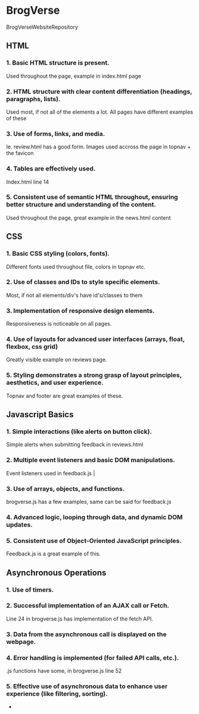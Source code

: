 # BrogVerse
 BrogVerseWebsiteRepository

## HTML
### 1. Basic HTML structure is present.
Used throughout the page, example in index.html page

### 2. HTML structure with clear content differentiation (headings, paragraphs, lists).
Used most, if not all of the elements a lot. All pages have different examples of these

### 3. Use of forms, links, and media.
Ie. review.html has a good form. Images used accross the page in topnav + the favicon

### 4. Tables are effectively used.
Index.html line 14

### 5. Consistent use of semantic HTML throughout, ensuring better structure and understanding of the content.
Used throughout the page, great example in the news.html content


## CSS
### 1. Basic CSS styling (colors, fonts).
Different fonts used throughout file, colors in topnav etc.

### 2. Use of classes and IDs to style specific elements.
Most, if not all elements/div's have id's/classes to them

### 3. Implementation of responsive design elements.
Responsiveness is noticeable on all pages.

### 4. Use of layouts for advanced user interfaces (arrays, float, flexbox, css grid)
Greatly visible example on reviews page.

### 5. Styling demonstrates a strong grasp of layout principles, aesthetics, and user experience.
Topnav and footer are great examples of these.



## Javascript Basics
### 1. Simple interactions (like alerts on button click).
Simple alerts when submitting feedback in reviews.html

### 2. Multiple event listeners and basic DOM manipulations.
Event listeners used in feedback.js | 


### 3. Use of arrays, objects, and functions.
brogverse.js has a few examples, same can be said for feedback.js

### 4. Advanced logic, looping through data, and dynamic DOM updates.

### 5. Consistent use of Object-Oriented JavaScript principles.
Feedback.js is a great example of this.


## Asynchronous Operations
### 1. Use of timers.

### 2. Successful implementation of an AJAX call or Fetch.
Line 24 in brogverse.js has implementation of the fetch API.

### 3. Data from the asynchronous call is displayed on the webpage.

### 4. Error handling is implemented (for failed API calls, etc.).
.js functions have some, in brogverse.js line 52

### 5. Effective use of asynchronous data to enhance user experience (like filtering, sorting).
-
